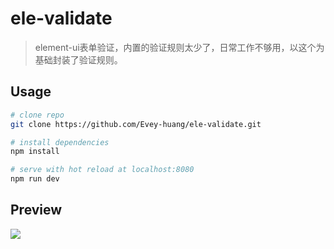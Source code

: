 # ele-validate

> element-ui表单验证，内置的验证规则太少了，日常工作不够用，以这个为基础封装了验证规则。

## Usage

``` bash
# clone repo
git clone https://github.com/Evey-huang/ele-validate.git

# install dependencies
npm install

# serve with hot reload at localhost:8080
npm run dev

```



## Preview

![](http://p1cjg886l.bkt.clouddn.com/ele-validate.png)